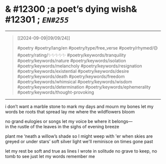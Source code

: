 # & #12300 ;a poet’s dying wish& #12301 ; *`EN#255`*

---

> [[2024-09-09|09/09/24]]
> 
> #poetry 
> #poetry/lang/en 
> #poetry/type/free_verse 
> #poetry/rhymed/🟡 
> #poetry/rating/✨✨✨✨✨ 
> #poetry/keywords/tranquility #poetry/keywords/nature #poetry/keywords/isolation #poetry/keywords/melancholy #poetry/keywords/resignation #poetry/keywords/existential #poetry/keywords/desire #poetry/keywords/death #poetry/keywords/freedom #poetry/keywords/whimsical #poetry/keywords/wisdom #poetry/keywords/determination #poetry/keywords/ephemerality #poetry/keywords/thought-provoking 

---

i don’t want a marble stone
to mark my days and mourn my bones
let my words be roots that spread
lay me where the wildflowers bloom

no grand eulogies or songs
let my voice be where it belongs—  
in the rustle of the leaves
in the sighs of evening breeze

plant me ‘neath a willow’s shade
so I might weep with 'er when skies are greyed
or under stars’ soft silver light
we'll reminisce on times gone past

let my rest be soft and true
as lines I wrote in solitude
no grave to keep, no tomb to see
just let my words remember me